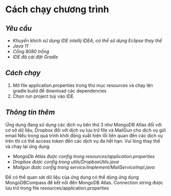 # Cách chạy chương trình
## _Yêu cầu_
* _Khuyến khích sử dụng IDE intellij IDEA, có thể sử dụng Eclipse thay thế_
* _Java 11_
* _Cổng 8080 trống_
* _IDE đã cài đặt Gradle_
## _Cách chạy_
1. Mở file application.properties trong thư mục resources và chạy lện gradle build để download các dependencies 
2. Chọn run project tuỳ vào IDE

## _Thông tin thêm_
Ứng dụng đang sử dụng các dịch vụ bên thứ 3 như MongoDB Atlas đối với cơ sở dữ liệu, Dropbox đối với dịch vụ lưu trữ file và MailGun cho dịch vụ gửi email
Nếu trong quá trình khởi động xuất hiện lỗi liên quan đến các dịch vụ trên thì có thể access token đến các dịch vụ đa hết hạn. Vui lòng thay thế và chạy lại ứng dụng.
 * _MongoDb Atlas được config trong resources/application.properties_
 * _Dropbox được config trong utils/DropboxUtils.java_
 * _Mailgun được config trong service/implement/MailServiceImpl.java_
 
Để có thể quan sát dữ liệu của ứng dụng có thể dùng ứng dụng MongoDBCompass để kết nối đển MongoDB Atlas.
Connection string được lưu trữ trong file resources/application.properties
